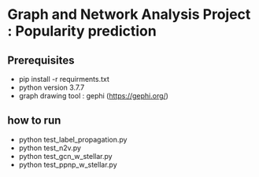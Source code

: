 # Graph and Network Analysis Project : Popularity prediction

## Prerequisites
- pip install -r requirments.txt
- python version 3.7.7
- graph drawing tool : gephi (https://gephi.org/)



## how to run
- python test_label_propagation.py
- python test_n2v.py
- python test_gcn_w_stellar.py
- python test_ppnp_w_stellar.py